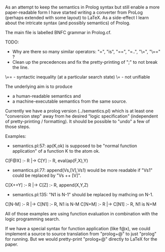 As an attempt to keep the semantics in Prolog syntax but still enable
a more paper-readable form I have started writing a converter from
ProLog (perhaps extended with some layout) to LaTeX.  As a side-effect
I learn about the intricate syntax (and possibly semantics) of Prolog.

The main file is labelled BNFC grammar in Prolog.cf.

TODO:
* Why are there so many similar operators: "=", "is", "==", "=..", "\\=", "\\==" ?
* Clean up the precedences and fix the pretty-printing of ";" to not break the line.

\\== - syntactic inequality (at a particular search state)
\\=  - not unifiable


The underlying aim is to produce
* a human-readable semantics and
* a machine-executable semantics
from the same source.

Currently we have a prolog version (../semantics.pl) which is at least
one "conversion step" away from he desired "logic specification"
(independent of pretty-printing / formatting). It should be possible
to "undo" a few of those steps.

Examples:
* semantics.pl:57: ap(K,ok) is supposed to be "normal function application" of a function K to the atom ok.

C[F@X] :- R   |->    C[Y] :- R, eval(ap(F,X),Y)

* semantics.pl:77: append(Vs,[V],Vs1) would be more readable if "Vs1" could be replaced by "Vs ++ [V]".

C[X++Y] :- R   |->   C[Z] :- R, append(X,Y,Z)


* semantics.pl:135: "N1 is N-1" should be replaced by mathcing on N-1.

C[N-M] :- R   |->   C[N1] :- R, N1 is N-M
C[N+M] :- R   |->   C[N1] :- R, N1 is N+M


All of those examples are using function evaluation in combination
with the logic programming search.

If we have a special syntax for function application (like f@x), we
could implement a source to source translation from "prolog+@" to just
"prolog" for running. But we would pretty-print "prolog+@" directly to
LaTeX for the paper.
